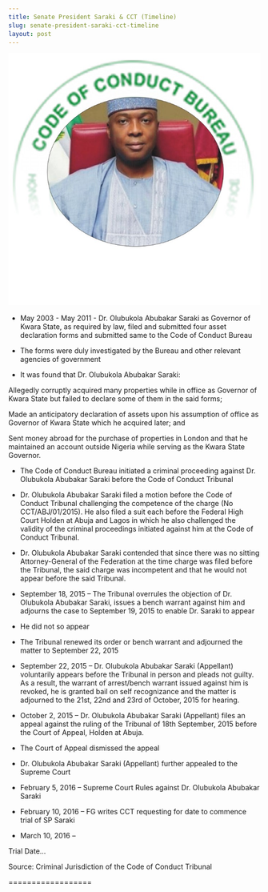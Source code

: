 ```yaml
---
title: Senate President Saraki & CCT (Timeline)
slug: senate-president-saraki-cct-timeline
layout: post
---
```


![SP Saraki @ CCT](/media_root/file_archive/SP_Saraki__CCT.jpg "Senate President @ CCT")

-	May 2003 - May 2011 - Dr. Olubukola Abubakar Saraki as Governor of Kwara State, as required by law, filed and submitted four asset declaration forms and submitted same to the Code of Conduct Bureau

-	The forms were duly investigated by the Bureau and other relevant agencies of government

-	It was found that Dr. Olubukola Abubakar Saraki:

Allegedly corruptly acquired many properties while in office as Governor of Kwara State but failed to declare some of them in the said forms;

Made an anticipatory declaration of assets upon his assumption of office as Governor of Kwara State which he acquired later; and

Sent money abroad for the purchase of properties in London and that he maintained an account outside Nigeria while serving as the Kwara State Governor.

-	The Code of Conduct Bureau initiated a criminal proceeding against Dr. Olubukola Abubakar Saraki before the Code of Conduct Tribunal

-	Dr. Olubukola Abubakar Saraki filed a motion before the Code of Conduct Tribunal challenging the competence of the charge (No CCT/ABJ/01/2015). He also filed a suit each before the Federal High Court Holden at Abuja and Lagos in which he also challenged the validity of the criminal proceedings initiated against him at the Code of Conduct Tribunal.

-	Dr. Olubukola Abubakar Saraki contended that since there was no sitting Attorney-General of the Federation at the time charge was filed before the Tribunal, the said charge was incompetent and that he would not appear before the said Tribunal.

-	September 18, 2015 – The Tribunal overrules the objection of Dr. Olubukola Abubakar Saraki, issues a bench warrant against him and adjourns the case to September 19, 2015 to enable Dr. Saraki to appear

-	He did not so appear

-	The Tribunal renewed its order or bench warrant and adjourned the matter to September 22, 2015

-	September 22, 2015 – Dr. Olubukola Abubakar Saraki (Appellant) voluntarily appears before the Tribunal in person and pleads not guilty. As a result, the warrant of arrest/bench warrant issued against him is revoked, he is granted bail on self recognizance and the matter is adjourned to the 21st, 22nd and 23rd of October, 2015 for hearing.

-	October 2, 2015 – Dr. Olubukola Abubakar Saraki (Appellant) files an appeal against the ruling of the Tribunal of 18th September, 2015 before the Court of Appeal, Holden at Abuja. 

-	The Court of Appeal dismissed the appeal

-	Dr. Olubukola Abubakar Saraki (Appellant) further appealed to the Supreme Court

-	February 5, 2016 – Supreme Court Rules against Dr. Olubukola Abubakar Saraki

-	February 10, 2016 – FG writes CCT requesting for date to commence trial of SP Saraki

-	March 10, 2016 –

Trial Date...

Source: Criminal Jurisdiction of the Code of Conduct Tribunal

==================
